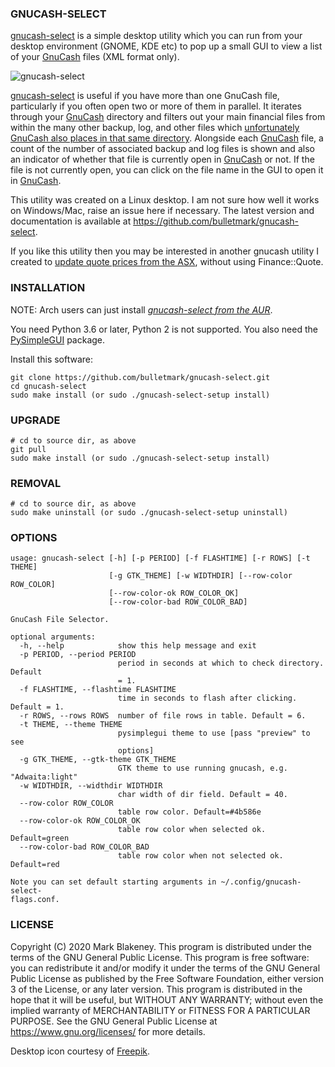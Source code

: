 ### GNUCASH-SELECT

[gnucash-select][REPO] is a simple desktop utility which you can run
from your desktop environment (GNOME, KDE etc) to pop up a small GUI to
view a list of your [GnuCash][GNUC] files (XML format only).

![gnucash-select](https://i.postimg.cc/NfqPMdnH/gnucash-select.png)

[gnucash-select][REPO] is useful if you have more than one GnuCash file,
particularly if you often open two or more of them in parallel. It
iterates through your [GnuCash][GNUC] directory and filters out your
main financial files from within the many other backup, log, and other
files which [unfortunately GnuCash also places in that same
directory](https://bugs.gnucash.org/show_bug.cgi?id=619119). Alongside
each [GnuCash][GNUC] file, a count of the number of associated backup
and log files is shown and also an indicator of whether that file is
currently open in [GnuCash][GNUC] or not. If the file is not currently
open, you can click on the file name in the GUI to open it in
[GnuCash][GNUC].

This utility was created on a Linux desktop. I am not sure how well it
works on Windows/Mac, raise an issue here if necessary. The latest
version and documentation is available at
https://github.com/bulletmark/gnucash-select.

If you like this utility then you may be interested in another gnucash
utility I created to [update quote prices from the
ASX](https://github.com/bulletmark/gnucash-asx-fetch), without using Finance::Quote.

### INSTALLATION

NOTE: Arch users can just install [_gnucash-select from the
AUR_][AUR].

You need Python 3.6 or later, Python 2 is not supported. You also need
the [PySimpleGUI](https://pypi.org/project/PySimpleGUI/) package.

Install this software:

    git clone https://github.com/bulletmark/gnucash-select.git
    cd gnucash-select
    sudo make install (or sudo ./gnucash-select-setup install)

### UPGRADE

    # cd to source dir, as above
    git pull
    sudo make install (or sudo ./gnucash-select-setup install)

### REMOVAL

    # cd to source dir, as above
    sudo make uninstall (or sudo ./gnucash-select-setup uninstall)

### OPTIONS
```
usage: gnucash-select [-h] [-p PERIOD] [-f FLASHTIME] [-r ROWS] [-t THEME]
                      [-g GTK_THEME] [-w WIDTHDIR] [--row-color ROW_COLOR]
                      [--row-color-ok ROW_COLOR_OK]
                      [--row-color-bad ROW_COLOR_BAD]

GnuCash File Selector.

optional arguments:
  -h, --help            show this help message and exit
  -p PERIOD, --period PERIOD
                        period in seconds at which to check directory. Default
                        = 1.
  -f FLASHTIME, --flashtime FLASHTIME
                        time in seconds to flash after clicking. Default = 1.
  -r ROWS, --rows ROWS  number of file rows in table. Default = 6.
  -t THEME, --theme THEME
                        pysimplegui theme to use [pass "preview" to see
                        options]
  -g GTK_THEME, --gtk-theme GTK_THEME
                        GTK theme to use running gnucash, e.g. "Adwaita:light"
  -w WIDTHDIR, --widthdir WIDTHDIR
                        char width of dir field. Default = 40.
  --row-color ROW_COLOR
                        table row color. Default=#4b586e
  --row-color-ok ROW_COLOR_OK
                        table row color when selected ok. Default=green
  --row-color-bad ROW_COLOR_BAD
                        table row color when not selected ok. Default=red

Note you can set default starting arguments in ~/.config/gnucash-select-
flags.conf.
```

### LICENSE

Copyright (C) 2020 Mark Blakeney. This program is distributed under the
terms of the GNU General Public License.
This program is free software: you can redistribute it and/or modify it
under the terms of the GNU General Public License as published by the
Free Software Foundation, either version 3 of the License, or any later
version.
This program is distributed in the hope that it will be useful, but
WITHOUT ANY WARRANTY; without even the implied warranty of
MERCHANTABILITY or FITNESS FOR A PARTICULAR PURPOSE. See the GNU General
Public License at <https://www.gnu.org/licenses/> for more details.

Desktop icon courtesy of [Freepik](https://www.flaticon.com/authors/freepik).

[REPO]: https://github.com/bulletmark/gnucash-select/
[AUR]: https://aur.archlinux.org/packages/gnucash-select/
[GNUC]: https://www.gnucash.org/

<!-- vim: se ai syn=markdown: -->
